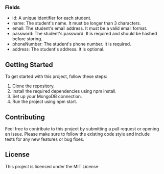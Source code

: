 ### Fields

- id: A unique identifier for each student.
- name: The student's name. It must be longer than 3 characters.
- email: The student's email address. It must be a valid email format.
- password: The student's password. It is required and should be hashed before storing.
- phoneNumber: The student's phone number. It is required.
- address: The student's address. It is optional.

## Getting Started

To get started with this project, follow these steps:

1. Clone the repository.
2. Install the required dependencies using npm install.
3. Set up your MongoDB connection.
4. Run the project using npm start.

## Contributing

Feel free to contribute to this project by submitting a pull request or opening an issue. Please make sure to follow the existing code style and include tests for any new features or bug fixes.

## License

This project is licensed under the MIT License 